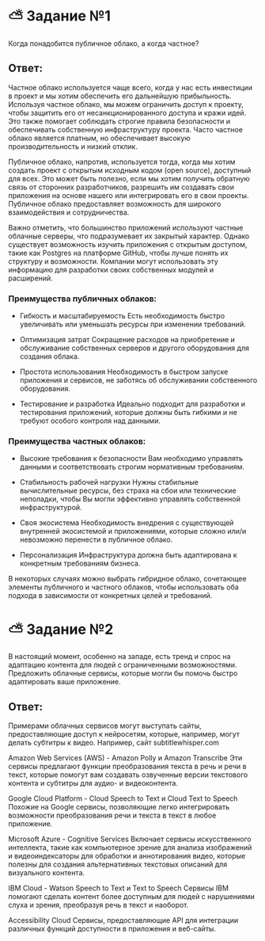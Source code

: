 # :partly_sunny: Задание №1

Когда понадобится публичное облако, а когда частное?

## Ответ:
   Частное облако используется чаще всего, когда у нас есть инвестиции в проект и мы хотим обеспечить его дальнейшую прибыльность. Используя частное облако, мы можем ограничить доступ к проекту, чтобы защитить его от несанкционированного доступа и кражи идей. Это также помогает соблюдать строгие правила безопасности и обеспечивать собственную инфраструктуру проекта. Часто частное облако является платным, но обеспечивает высокую производительность и низкий отклик.

   Публичное облако, напротив, используется тогда, когда мы хотим создать проект с открытым исходным кодом (open source), доступный для всех. Это может быть полезно, если мы хотим получить обратную связь от сторонних разработчиков, разрешить им создавать свои приложения на основе нашего или интегрировать его в свои проекты. Публичное облако предоставляет возможность для широкого взаимодействия и сотрудничества.

   Важно отметить, что большинство приложений используют частные облачные серверы, что подразумевает их закрытый характер. Однако существует возможность изучить приложения с открытым доступом, такие как Postgres на платформе GitHub, чтобы лучше понять их структуру и возможности. Компании могут использовать эту информацию для разработки своих собственных модулей и расширений. 

### Преимущества публичных облаков:
- Гибкость и масштабируемость
Есть необходимость быстро увеличивать или уменьшать ресурсы при изменении требований.


- Оптимизация затрат
Сокращение расходов на приобретение и обслуживание собственных серверов и другого оборудования для создания облака.


- Простота использования
Необходимость в быстром запуске приложения и сервисов, не заботясь об обслуживании собственного оборудования.


- Тестирование и разработка
Идеально подходит для разработки и тестирования приложений, которые должны быть гибкими и не требуют особого контроля над данными.


### Преимущества частных облаков:

- Высокие требования к безопасности
Вам необходимо управлять данными и соответствовать строгим нормативным требованиям.


- Стабильность рабочей нагрузки
Нужны стабильные вычислительные ресурсы, без страха на сбои или технические неполадки, чтобы Вы могли эффективно управлять собственной инфраструктурой.

- Своя экосистема
 Необходимость внедрения с существующей внутренней экосистемой и приложениями, которые сложно или/и невозможно перенести в публичное облако.


- Персонализация
Инфраструктура должна быть адаптирована к конкретным требованиям бизнеса.


В некоторых случаях можно выбрать гибридное облако, сочетающее элементы публичного и частного облаков, чтобы использовать оба подхода в зависимости от конкретных целей и требований.



# :partly_sunny: Задание №2

В настоящий момент, особенно на западе, есть тренд и спрос на адаптацию контента для людей с ограниченными возможностями. Предложить облачные сервисы, которые могли бы помочь быстро адаптировать ваше приложение.

## Ответ:


Примерами облачных сервисов могут выступать сайты, предоставляющие доступ к нейросетям, которые, например, могут делать субтитры к видео. Например, сайт subtitlewhisper.com

Amazon Web Services (AWS) - Amazon Polly и Amazon Transcribe
Эти сервисы предлагают функции преобразования текста в речь и речи в текст, которые помогут вам создавать озвученные версии текстового контента и субтитры для аудио- и видеоконтента.

Google Cloud Platform - Cloud Speech to Text и Cloud Text to Speech 
Похожие на Google сервисы, позволяющие легко интегрировать возможности преобразования речи и текста в текст в любое приложение.

Microsoft Azure - Cognitive Services 
Включает сервисы искусственного интеллекта, такие как компьютерное зрение для анализа изображений и видеоиндексаторы для обработки и аннотирования видео, которые полезны для создания альтернативных текстовых описаний для визуального контента.

IBM Cloud - Watson Speech to Text и Text to Speech 
Сервисы IBM помогают сделать контент более доступным для людей с нарушениями слуха и зрения, преобразуя речь в текст и наоборот.

Accessibility Cloud 
Сервисы, предоставляющие API для интеграции различных функций доступности в приложения и веб-сайты.



